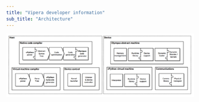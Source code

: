 ```yaml
---
title: "Vipera developer information"
sub_title: "Architecture"
---
```


![Vipera architecture](/assets/Vipera_arch_v1d1.png)
